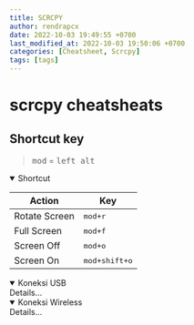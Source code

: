 ```yaml
---
title: SCRCPY
author: rendrapcx
date: 2022-10-03 19:49:55 +0700
last_modified_at: 2022-10-03 19:50:06 +0700
categories: [Cheatsheet, Scrcpy]
tags: [tags]
---
```

# scrcpy cheatsheats


## Shortcut key

> <kbd>mod</kbd> = <kbd>left alt</kbd>

<details open>
  <summary>Shortcut</summary>

|Action | Key |
|---|---|
| Rotate Screen | <kbd>mod+r</kbd> |
| Full Screen | <kbd>mod+f</kbd> |
| Screen Off | <kbd>mod+o</kbd> |
| Screen On | <kbd>mod+shift+o</kbd> |

</details>

<details open>
  <summary>Koneksi USB</summary>
  Details...
</details>

<details open>
  <summary>Koneksi Wireless</summary>
  Details...
</details>
